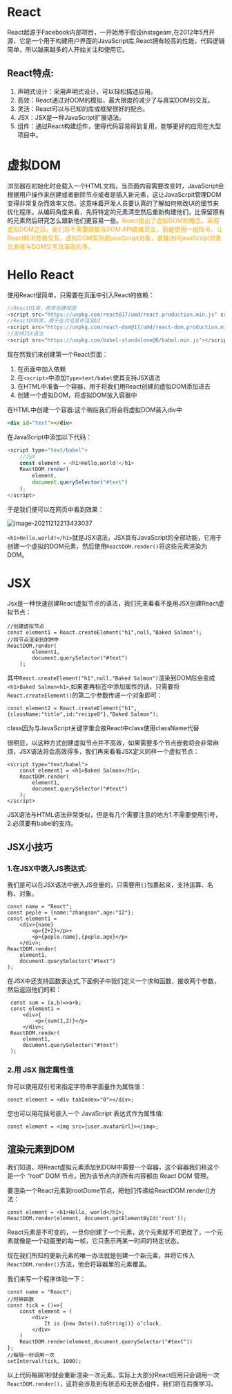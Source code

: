 # React

React起源于Facebook内部项目，一开始用于假设instageam,在2012年5月开源，它是一个用于构建用户界面的JavaScript库,React拥有较高的性能，代码逻辑简单，所以越来越多的人开始关注和使用它。

## React特点:

1. 声明式设计：采用声明式设计，可以轻松描述应用。
2. 高效：React通过对DOM的模拟，最大限度的减少了与真实DOM的交互。
3. 灵活：React可以与已知的库或框架很好的配合。
4. JSX：JSX是一种JavaScript扩展语法。
5. 组件：通过React构建组件，使得代码容易得到复用，能够更好的应用在大型项目中。

# 虚拟DOM

浏览器在初始化时会载入一个HTML文档，当页面内容需要改变时，JavaScript会根据用户操作来创建或者删除节点或者是插入新元素，这让JavaScrpit管理DOM变得非常复杂而效率又低，这意味着开发人员要认真的了解如何修改UI的细节来优化程序。从编码角度来看，先将特定的元素清空然后重新构建他们，比保留原有的元素然后研究怎么跟新他们更容易一些。<font color = orange>React提出了虚拟DOM的概念，采用虚拟DOM之后，我们将不需要直接与DOM API直接交互，而是使用一组指令，让React和浏览器交互。虚拟DOM实际是javaScript对象，直接访问javaScript对象比直接与DOM交互效率高的多。</font>

# Hello React

使用React很简单，只需要在页面中引入React的依赖：

```javascript
//ReactUI库，用来创建视图
<script src="https://unpkg.com/react@17/umd/react.production.min.js" crossorigin></script>
//ReactDOM库，用于在浏览其中渲染UI
<script src="https://unpkg.com/react-dom@17/umd/react-dom.production.min.js" crossorigin></script>
//支持JSX语法
<script src="https://unpkg.com/babel-standalone@6/babel.min.js"></script>
```

现在然我们来创建第一个React页面：

1. 在页面中加入依赖
2. 在`<script>`中添加`Type=text/babel`使其支持JSX语法
3. 在HTML中准备一个容器，用于将我们用React创建的虚拟DOM添加进去
4. 创建一个虚拟DOM，将虚拟DOM放入容器中

在HTML中创建一个容器:这个稍后我们将会将虚拟DOM装入div中

```html
<div id="text"></div>
```

在JavaScript中添加以下代码：

```javascript
<script type="text/babel">
    //JSX
    const element = <h1>Hello,world!</h1>
    ReactDOM.render(
        element,
        document.querySelector("#text")
    );
</script>
```

于是我们便可以在网页中看到效果：

![image-20211212213433037](C:\Users\VanNess\AppData\Roaming\Typora\typora-user-images\image-20211212213433037.png)

`<h1>Hello,world!</h1>`就是JSX语法，JSX具有JavaScript的全部功能，它用于创建一个虚拟的DOM元素，然后使用`ReactDOM.render()`将这些元素渲染为DOM。

# JSX

Jsx是一种快速创建React虚拟节点的语法，我们先来看看不是用JSX创建React虚拟节点：

```react
//创建虚拟节点
const element1 = React.createElement("h1",null,"Baked Salmon");
//将节点渲染到DOM中
ReactDOM.render(
        element1,
        document.querySelector("#text")
    );
```

其中`React.createElement("h1",null,"Baked Salmon")`渲染到DOM后会变成`<h1>Baked Salmon<h1>`,如果要再标签中添加属性的话，只需要将`React.createElement()`的第二个参数传递一个对象即可：

```react
const element2 = React.createElement("h1",{className:"title",id:"recipe0"},"Baked Salmon");
```

class因为与JavaScript关键字重合故React中class使用className代替

很明显，以这种方式创建虚拟节点并不高效，如果需要多个节点嵌套将会非常麻烦，JSX语法将会高效得多，我们再来看看JSX定义同样一个虚拟节点：

```react
<script type="text/babel">
    const element1 = <h1>Baked Salmon</h1>;
    ReactDOM.render(
        element1,
        document.querySelector("#text")
    );
</script>
```

JSX语法与HTML语法非常类似，但是有几个需要注意的地方1.不需要使用引号，2.必须要有babel的支持。

## JSX小技巧

### 1.在JSX中嵌入JS表达式:

 我们是可以在JSX语法中嵌入JS变量的，只需要用`{}`包裹起来，支持运算、名称、对象。

```react
const name = "React";
const peple = {name:"zhangsan",age:"12"};
const element1 =
    <div>{name}
        <p>{2+2}</p>+
        <p>{peple.name},{peple.age}</p>
    </div>;
ReactDOM.render(
    element1,
    document.querySelector("#text")
);
```

在JSX中还支持函数表达式,下面例子中我们定义一个求和函数，接收两个参数，然后返回他们的和：

```react
 const sum = (a,b)=>a+b;
 const element1 =
     <div>{
         <p>{sum(1,2)}</p>
     </div>;
 ReactDOM.render(
     element1,
     document.querySelector("#text")
 );
```

### 2.用 JSX 指定属性值

你可以使用双引号来指定字符串字面量作为属性值：

```react
const element = <div tabIndex="0"></div>;
```

您也可以用花括号嵌入一个 JavaScript 表达式作为属性值:

```react
const element = <img src={user.avatarUrl}></img>;
```

## 渲染元素到DOM

我们知道，将React虚拟元素添加到DOM中需要一个容器，这个容器我们称这个是一个 “root” DOM 节点，因为该节点内的所有内容都由 React DOM 管理。

要渲染一个React元素到rootDome节点，把他们传递给ReactDOM.render()方法：

```react
const element = <h1>Hello, world</h1>;
ReactDOM.render(element, document.getElementById('root'));
```

React元素是不可变的，一旦你创建了一个元素，这个元素就不可更改了，一个元素就像是一个动画里的每一帧，它只表示再某一时间的特定状态。

现在我们所知的更新元素的唯一办法就是创建一个新元素，并将它传入`ReactDOM.render()`方法，他会将容器里的元素覆盖。

我们来写一个程序体验一下：

```react
const name = "React";
//时钟函数
const tick = ()=>{
    const element = (
        <div>
            It is {new Date().toString()} o‘clock.
        </div>
    )
    ReactDOM.render(element,document.querySelector("#text"))
};
//每隔一秒调用一次
setInterval(tick, 1000);
```

以上代码每隔1秒就会重新渲染一次元素。实际上大部分React应用只会调用一次`ReactDOM.render()`，这将会涉及到有状态和无状态组件，我们将在后面学习。